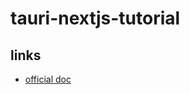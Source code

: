 # tauri-nextjs-tutorial
## links
- [official doc](https://tauri.app/v1/guides/getting-started/setup/next-js)